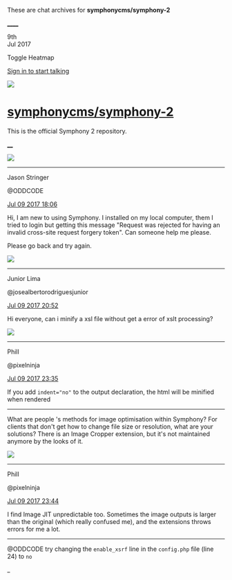 These are chat archives for **symphonycms/symphony-2**

[__](/symphonycms/symphony-2/archives/2017/07/10)[__](/symphonycms/symphony-2/archives/2017/07/08)

9th  
Jul 2017

Toggle Heatmap

[Sign in to start talking](/login?action=login&button=archive-login)

![](https://avatars-02.gitter.im/group/iv/3/57542c45c43b8c601977197e?s=48)

#  [symphonycms/symphony-2](/symphonycms/symphony-2)

This is the official Symphony 2 repository.

[ __](/orgs/symphonycms/rooms "More symphonycms rooms")

![](https://avatars2.githubusercontent.com/u/149148?v=4&s=30)

____

Jason Stringer

@ODDCODE

[Jul 09 2017
18:06](https://gitter.im/symphonycms/symphony-2?at=596270bf89aea4761d7f3ece)

Hi, I am new to using Symphony. I installed on my local computer, them I tried
to login but getting this message "Request was rejected for having an invalid
cross-site request forgery token". Can someone help me please.

Please go back and try again.

![](https://avatars2.githubusercontent.com/u/8875485?v=4&s=30)

____

Junior Lima

@josealbertorodriguesjunior

[Jul 09 2017
20:52](https://gitter.im/symphonycms/symphony-2?at=596297a54bcd78af56927115)

Hi everyone, can i minify a xsl file without get a error of xslt processing?

![](https://avatars0.githubusercontent.com/u/274397?v=4&s=30)

____

Phill

@pixelninja

[Jul 09 2017
23:35](https://gitter.im/symphonycms/symphony-2?at=5962bdc02723db8d5ef4aaca)

If you add `indent="no"` to the output declaration, the html will be minified
when rendered

____

What are people 's methods for image optimisation within Symphony? For clients
that don't get how to change file size or resolution, what are your solutions?
There is an Image Cropper extension, but it's not maintained anymore by the
looks of it.

![](https://avatars0.githubusercontent.com/u/274397?v=4&s=30)

____

Phill

@pixelninja

[Jul 09 2017
23:44](https://gitter.im/symphonycms/symphony-2?at=5962bffbbc46472974d24ae8)

I find Image JIT unpredictable too. Sometimes the image outputs is larger than
the original (which really confused me), and the extensions throws errors for
me a lot.

____

@ODDCODE try changing the `enable_xsrf` line in the `config.php` file (line
24) to `no`

_

